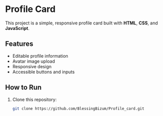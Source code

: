 # Profile Card

This project is a simple, responsive profile card built with **HTML**, **CSS**, and **JavaScript**.

## Features
- Editable profile information  
- Avatar image upload  
- Responsive design  
- Accessible buttons and inputs

## How to Run
1. Clone this repository:
   ```bash
   git clone https://github.com/BlessingBizum/Profile_card.git
